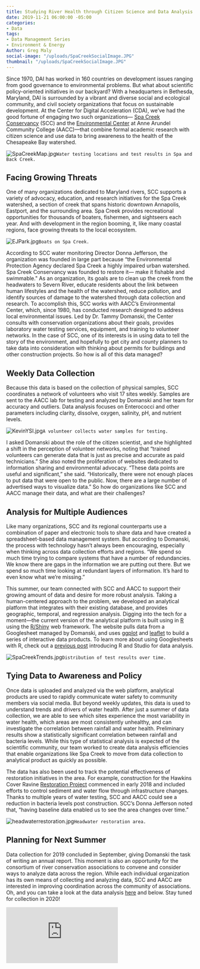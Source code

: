 ```yaml
---
title: Studying River Health through Citizen Science and Data Analysis in Maryland
date: 2019-11-21 06:00:00 -05:00
categories:
- Data
tags:
- Data Management Series
- Environment & Energy
Author: Greg Maly
social-image: "/uploads/SpaCreekSocialImage.JPG"
thumbnail: "/uploads/SpaCreekSocialImage.JPG"
---
```


Since 1970, DAI has worked in 160 countries on development issues ranging from good governance to environmental problems. But what about scientific policy-oriented initiatives in our backyard? With a headquarters in Bethesda, Maryland, DAI is surrounded by a vibrant and diverse social and ecological community, and civil society organizations that focus on sustainable development. At the Center for Digital Acceleration (CDA), we’ve had the good fortune of engaging two such organizations— [Spa Creek Conservancy](https://www.spacreek.net/) (SCC) and the [Environmental Center](https://www.aacc.edu/about/schools-of-study/science-and-technology/environmental-center/) at Anne Arundel Community College (AACC)—that combine formal academic research with citizen science and use data to bring awareness to the health of the Chesapeake Bay watershed.

![SpaCreekMap.jpg](/uploads/SpaCreekMap.jpg)`Water testing locations and test results in Spa and Back Creek.`

<!--more-->

## Facing Growing Threats 

One of many organizations dedicated to Maryland rivers, SCC supports a variety of advocacy, education, and research initiatives for the Spa Creek watershed, a section of creek that spans historic downtown Annapolis, Eastport, and the surrounding area. Spa Creek provides recreational opportunities for thousands of boaters, fishermen, and sightseers each year. And with development in the region booming, it, like many coastal regions, face growing threats to the local ecosystem.

![EJPark.jpg](/uploads/EJPark.jpg)`Boats on Spa Creek.`

According to SCC water monitoring Director Donna Jefferson, the organization was founded in large part because “the Environmental Protection Agency declared Spa Creek a highly impaired urban watershed. Spa Creek Conservancy was founded to restore it— make it fishable and swimmable." As an organization, its goals are to clean up the creek from the headwaters to Severn River, educate residents about the link between human lifestyles and the health of the watershed, reduce pollution, and identify sources of damage to the watershed through data collection and research. To accomplish this, SCC works with AACC’s Environmental Center, which, since 1980, has conducted research designed to address local environmental issues. Led by Dr. Tammy Domanski, the Center consults with conservation organizations about their goals, provides laboratory water testing services, equipment, and training to volunteer networks. In the case of SCC, one of its interests is in using data to tell the story of the environment, and hopefully to get city and county planners to take data into consideration with thinking about permits for buildings and other construction projects. So how is all of this data managed?

## Weekly Data Collection

Because this data is based on the collection of physical samples, SCC coordinates a network of volunteers who visit 17 sites weekly. Samples are sent to the AACC lab for testing and analyzed by Domanski and her team for accuracy and outliers. Data analysis focuses on Enterococci and other parameters including clarity, dissolve, oxygen, salinity, pH, and nutrient levels.

![KevinYSI.jpg](/uploads/KevinYSI.jpg)`A volunteer collects water samples for testing.`

I asked Domanski about the role of the citizen scientist, and she highlighted a shift in the perception of volunteer networks, noting that “trained volunteers can generate data that is just as precise and accurate as paid technicians.” She also noted the proliferation of websites dedicated to information sharing and environmental advocacy. “These data points are useful and significant,” she said. “Historically, there were not enough places to put data that were open to the public. Now, there are a large number of advertised ways to visualize data.” So how do organizations like SCC and AACC manage their data, and what are their challenges?

## Analysis for Multiple Audiences

Like many organizations, SCC and its regional counterparts use a combination of paper and electronic tools to share data and have created a spreadsheet-based data management system. But according to Domanski, the process with technology hasn’t always been encouraging, especially when thinking across data collection efforts and regions. “We spend so much time trying to compare systems that have a number of redundancies. We know there are gaps in the information we are putting out there. But we spend so much time looking at redundant layers of information. It’s hard to even know what we’re missing.”

This summer, our team connected with SCC and AACC to support their growing amount of data and desire for more robust analysis. Taking a human-centered approach to the problem, we developed an analytical platform that integrates with their existing database, and provides geographic, temporal, and regression analysis. Digging into the tech for a moment—the current version of the analytical platform is built using in [R](https://www.r-project.org/) using the [R/Shiny](https://shiny.rstudio.com/) web framework. The website pulls data from a Googlesheet managed by Domanski, and uses [ggplot](https://ggplot2.tidyverse.org/) and [leaflet](https://rstudio.github.io/leaflet/) to build a series of interactive data products. To learn more about using Googlesheets with R, check out a [previous post](https://dai-global-digital.com/getting-started-with-rstudio.html) introducing R and Studio for data analysis. 

![SpaCreekTrends.jpg](/uploads/SpaCreekTrends.jpg)`Distribution of test results over time.`

## Tying Data to Awareness and Policy

Once data is uploaded and analyzed via the web platform, analytical products are used to rapidly communicate water safety to community members via social media. But beyond weekly updates, this data is used to understand trends and drivers of water health. After just a summer of data collection, we are able to see which sites experience the most variability in water health, which areas are most consistently unhealthy, and can investigate the correlation between rainfall and water health. Preliminary results show a statistically significant correlation between rainfall and bacteria levels. While this type of statistical analysis is expected of the scientific community, our team worked to create data analysis efficiencies that enable organizations like Spa Creek to move from data collection to analytical product as quickly as possible. 

The data has also been used to track the potential effectiveness of restoration initiatives in the area. For example, construction for the Hawkins Cover Ravine [Restoration Project](https://www.spacreek.net/index.php/91-restoration-of-hawkins-cove-in-annapolis-begins) commenced in early 2018 and included efforts to control sediment and water flow through infrastructure changes. Thanks to multiple years of water testing, SCC and AACC could see a reduction in bacteria levels post construction. SCC’s Donna Jefferson noted that, “having baseline data enabled us to see the area changes over time.” 

![headwaterrestoration.jpg](/uploads/headwaterrestoration.jpg)`Headwater restoration area.`

## Planning for Next Summer

Data collection for 2019 concluded in September, giving Domanski the task of writing an annual report. This moment is also an opportunity for the consortium of river conservation associations to convene and consider ways to analyze data across the region. While each individual organization has its own means of collecting and analyzing data, SCC and AACC are interested in improving coordination across the community of associations. Oh, and you can take a look at the data analysis [here](https://gamaly.shinyapps.io/SpaCreek/) and below. Stay tuned for collection in 2020!

<iframe src="https://gamaly.shinyapps.io/SpaCreek/" style="border:0px #ffffff none;" scrolling="yes" frameborder="1" marginheight="0px" marginwidth="0px"  allowfullscreen></iframe>
